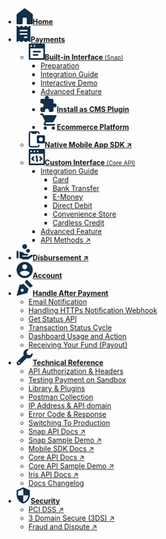 <!-- @@@NOCONTENT -->
- [**![](asset/image/main/midtrans-icons-home.svg)Home**](/ "Midtrans Payment Gateway Technical Documentation")
- [**![](asset/image/main/midtrans-icons-payments.svg)Payments**](en/payments/overview.md "Midtrans - Payments Technical Documentation")
  <!-- These Payments submenus are hidden from view, but put here to allow search indexing to index these pages -->
  - [**![](asset/image/main/midtrans-icons-builtininterface.svg)Built-in Interface**<small>&nbsp;(Snap)</small>](en/snap/overview.md "Midtrans - Snap Technical Documentation")
    - [Preparation](en/snap/preparation.md "Midtrans - Snap Integration Preparation")
    - [Integration Guide](en/snap/integration-guide.md "Midtrans - Snap Integration Guide Documentation")
    - [Interactive Demo](en/snap/interactive-demo.md "Midtrans - Snap Interactive Demo")
    - [Advanced Feature](en/snap/advanced-feature.md "Midtrans - Snap Advanced Feature Documentation")
    - [![](asset/image/main/midtrans-icons-installcmsplugin.svg)**Install as CMS Plugin**](en/snap/with-plugins.md "Midtrans - Snap CMS Plugin / Module Documentation")
    - [![](asset/image/main/midtrans-icons-ecommerce.svg)**Ecommerce Platform**](en/snap/platform/overview.md "Midtrans - Snap Ecommerce Platform Integration Documentation")
  - [**![](asset/image/main/midtrans-icons-nativemobile.svg)Native Mobile App SDK ↗**](https://mobile-docs.midtrans.com)
  - [**![](asset/image/main/midtrans-icons-custominterface.svg)Custom Interface**<small>&nbsp;(Core API)</small>](en/core-api/overview.md "Midtrans - Core API Documentation")
    - [Integration Guide](en/core-api/overview?id=available-ways-to-integrate "Midtrans - Core API Integration Guide Documentation")
      - [Card](en/core-api/credit-card.md "Midtrans - Core API Credit & Debit Card Documentation")
      - [Bank Transfer](en/core-api/bank-transfer.md "Midtrans - Core API Bank Transfer Documentation")
      - [E-Money](en/core-api/e-wallet.md "Midtrans - Core API E-Money Documentation")
      - [Direct Debit](en/core-api/direct-debit.md "Midtrans - Core API Direct Debit Documentation")
      - [Convenience Store](en/core-api/convenience-store.md "Midtrans - Core API Convenience Store Documentation")
      - [Cardless Credit](en/core-api/cardless-credit.md "Midtrans - Core API Cardless Credit Documentation")
    - [Advanced Feature](en/core-api/advanced-features.md "Midtrans - Core API Advanced Feature Documentation")
    - [API Methods ↗](https://api-docs.midtrans.com/#api-methods)
- [**![](asset/image/main/midtrans-icons-payouts.svg)Disbursement ↗**](https://iris-docs.midtrans.com/)
- [**![](asset/image/main/midtrans-icons-account.svg)Account**](en/midtrans-account/overview.md "Midtrans - Account Documentation")
- [**![](asset/image/main/midtrans-icons-signature.svg)Handle After Payment**](en/after-payment/overview.md "Midtrans - After Payment Documentation")
  - [Email Notification](en/after-payment/email-notification.md "Midtrans - Email Notification Documentation")
  - [Handling HTTPs Notification Webhook](en/after-payment/http-notification.md "Midtrans - Handling HTTPs Notification Webhook Documentation")
  - [Get Status API](en/after-payment/get-status.md "Midtrans - Get Status API Documentation")
  - [Transaction Status Cycle](en/after-payment/status-cycle.md "Midtrans - Transaction Status Cycle Documentation")
  - [Dashboard Usage and Action](en/after-payment/dashboard-usage.md "Midtrans - Dashboard Usage and Action Documentation")
  - [Receiving Your Fund (Payout)](en/after-payment/payout.md "Midtrans - Receiving Your Fund (Payout) Documentation")
- [**![](asset/image/main/midtrans-icons-technical.svg)Technical Reference**](en/technical-reference/overview.md "Midtrans - API Authorization & Headers Documentation")
  - [API Authorization & Headers](en/technical-reference/api-header.md "Midtrans - API Authorization & Headers Documentation")
  - [Testing Payment on Sandbox](en/technical-reference/sandbox-test.md "Midtrans - Testing Payment on Sandbox Documentation")
  - [Library & Plugins](en/technical-reference/library-plugin.md "Midtrans - Library & Plugins Documentation")
  - [Postman Collection](en/technical-reference/postman-collection.md "Midtrans - Postman Collection Documentation")
  - [IP Address & API domain](en/technical-reference/ip-address.md "Midtrans - IP Address & API domain Documentation")
  - [Error Code & Response](en/technical-reference/error-response-code.md "Midtrans - Error Code & Response Documentation")
  - [Switching To Production](en/technical-reference/going-live.md "Midtrans - Switching To Production Mode Documentation")
  - [Snap API Docs ↗](https://snap-docs.midtrans.com)
  - [Snap Sample Demo ↗](https://bit.ly/SnapSampleStore)
  - [Mobile SDK Docs ↗](https://mobile-docs.midtrans.com)
  - [Core API Docs ↗](https://api-docs.midtrans.com)
  - [Core API Sample Demo ↗](https://bit.ly/MidSampleApp)
  - [Iris API Docs ↗](https://iris-docs.midtrans.com/)
  - [Docs Changelog](en/technical-reference/docs-changelog.md "Midtrans - Docs Changelog")
- [**![](asset/image/main/midtrans-icons-security.svg)Security**](en/security/overview.md "Midtrans - Brief Security Documentation")
  - [PCI DSS ↗](https://support.midtrans.com/hc/en-us/articles/202710560-How-secure-is-my-information-i-e-payments-customer-details-in-Midtrans-system-)
  - [3 Domain Secure (3DS) ↗](https://support.midtrans.com/hc/en-us/articles/360000137394-Introduction-to-3DS)
  - [Fraud and Dispute ↗](https://support.midtrans.com/hc/en-us/sections/200525504-Fraud-and-Security)
